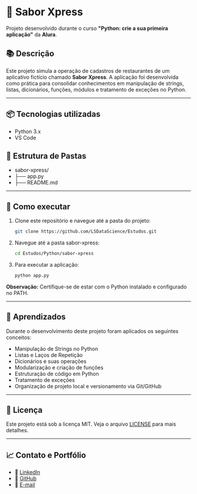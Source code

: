 # 📌 Sabor Xpress

Projeto desenvolvido durante o curso **"Python: crie a sua primeira aplicação"** da **Alura**.

## 📚 Descrição

Este projeto simula a operação de cadastros de restaurantes de um aplicativo fictício chamado **Sabor Xpress**. A aplicação foi desenvolvida como prática para consolidar conhecimentos em manipulação de strings, listas, dicionários, funções, módulos e tratamento de exceções no Python.

---

## 📦 Tecnologias utilizadas

- Python 3.x
- VS Code

## 📁 Estrutura de Pastas

- sabor-xpress/
- ├── app.py
- ├── README.md

---

## 🚀 Como executar

1. Clone este repositório e navegue até a pasta do projeto:

   ```bash
   git clone https://github.com/LSDataScience/Estudos.git

   ```

2. Navegue até a pasta sabor-xpress:

   ```bash
   cd Estudos/Python/sabor-xpress

   ```

3. Para executar a aplicação:
   ```bash
   python app.py
   ```

**Observação:** Certifique-se de estar com o Python instalado e configurado no PATH.

---

## 📓 Aprendizados

Durante o desenvolvimento deste projeto foram aplicados os seguintes conceitos:

- Manipulação de Strings no Python
- Listas e Laços de Repetição
- Dicionários e suas operações
- Modularização e criação de funções
- Estruturação de código em Python
- Tratamento de exceções
- Organização de projeto local e versionamento via Git/GitHub

---

## 📜 Licença

Este projeto está sob a licença MIT. Veja o arquivo [LICENSE](../LICENSE) para mais detalhes.

---

## 📈 Contato e Portfólio

- 🔗 [LinkedIn](https://linkedin.com/in/luccas-silva)
- 🔗 [GitHub](https://github.com/LSDataScience)
- 🔗 [E-mail](luccas_silva@outlook.com)
